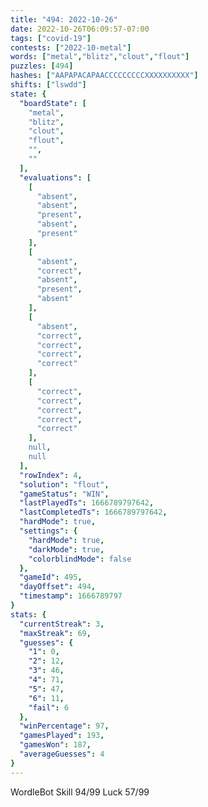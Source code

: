 ```yaml
---
title: "494: 2022-10-26"
date: 2022-10-26T06:09:57-07:00
tags: ["covid-19"]
contests: ["2022-10-metal"]
words: ["metal","blitz","clout","flout"]
puzzles: [494]
hashes: ["AAPAPACAPAACCCCCCCCCXXXXXXXXXX"]
shifts: ["lswdd"]
state: {
  "boardState": [
    "metal",
    "blitz",
    "clout",
    "flout",
    "",
    ""
  ],
  "evaluations": [
    [
      "absent",
      "absent",
      "present",
      "absent",
      "present"
    ],
    [
      "absent",
      "correct",
      "absent",
      "present",
      "absent"
    ],
    [
      "absent",
      "correct",
      "correct",
      "correct",
      "correct"
    ],
    [
      "correct",
      "correct",
      "correct",
      "correct",
      "correct"
    ],
    null,
    null
  ],
  "rowIndex": 4,
  "solution": "flout",
  "gameStatus": "WIN",
  "lastPlayedTs": 1666789797642,
  "lastCompletedTs": 1666789797642,
  "hardMode": true,
  "settings": {
    "hardMode": true,
    "darkMode": true,
    "colorblindMode": false
  },
  "gameId": 495,
  "dayOffset": 494,
  "timestamp": 1666789797
}
stats: {
  "currentStreak": 3,
  "maxStreak": 69,
  "guesses": {
    "1": 0,
    "2": 12,
    "3": 46,
    "4": 71,
    "5": 47,
    "6": 11,
    "fail": 6
  },
  "winPercentage": 97,
  "gamesPlayed": 193,
  "gamesWon": 187,
  "averageGuesses": 4
}
---
```

<!-- more -->
WordleBot
Skill 94/99
Luck 57/99
